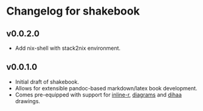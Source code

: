 # Changelog for shakebook

## v0.0.2.0

* Add nix-shell with stack2nix environment.

## v0.0.1.0

* Initial draft of shakebook.
* Allows for extensible pandoc-based markdown/latex book development.
* Comes pre-equipped with support for [inline-r](https://tweag.github.io/HaskellR/),
  [diagrams](https://archives.haskell.org/projects.haskell.org/diagrams/) and
  [dihaa](http://hackage.haskell.org/package/dihaa) drawings.
